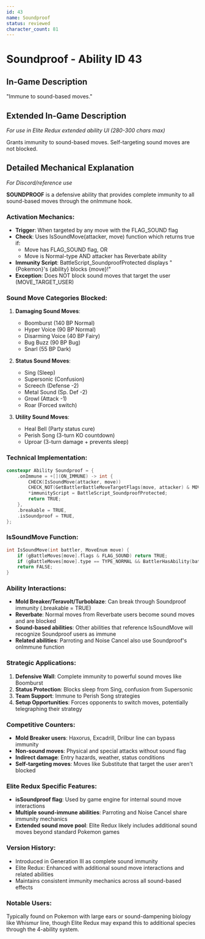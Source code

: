 ```yaml
---
id: 43
name: Soundproof
status: reviewed
character_count: 81
---
```


# Soundproof - Ability ID 43

## In-Game Description
"Immune to sound-based moves."

## Extended In-Game Description
*For use in Elite Redux extended ability UI (280-300 chars max)*

Grants immunity to sound-based moves. Self-targeting sound moves are not blocked.

## Detailed Mechanical Explanation
*For Discord/reference use*

**SOUNDPROOF** is a defensive ability that provides complete immunity to all sound-based moves through the onImmune hook.

### Activation Mechanics:
- **Trigger**: When targeted by any move with the FLAG_SOUND flag
- **Check**: Uses IsSoundMove(attacker, move) function which returns true if:
  - Move has FLAG_SOUND flag, OR
  - Move is Normal-type AND attacker has Reverbate ability
- **Immunity Script**: BattleScript_SoundproofProtected displays "{Pokemon}'s {ability} blocks {move}!"
- **Exception**: Does NOT block sound moves that target the user (MOVE_TARGET_USER)

### Sound Move Categories Blocked:
1. **Damaging Sound Moves**:
   - Boomburst (140 BP Normal)
   - Hyper Voice (90 BP Normal) 
   - Disarming Voice (40 BP Fairy)
   - Bug Buzz (90 BP Bug)
   - Snarl (55 BP Dark)

2. **Status Sound Moves**:
   - Sing (Sleep)
   - Supersonic (Confusion)
   - Screech (Defense -2)
   - Metal Sound (Sp. Def -2)
   - Growl (Attack -1)
   - Roar (Forced switch)

3. **Utility Sound Moves**:
   - Heal Bell (Party status cure)
   - Perish Song (3-turn KO countdown)
   - Uproar (3-turn damage + prevents sleep)

### Technical Implementation:
```c
constexpr Ability Soundproof = {
    .onImmune = +[](ON_IMMUNE) -> int {
        CHECK(IsSoundMove(attacker, move))
        CHECK_NOT(GetBattlerBattleMoveTargetFlags(move, attacker) & MOVE_TARGET_USER) 
        *immunityScript = BattleScript_SoundproofProtected;
        return TRUE;
    },
    .breakable = TRUE,
    .isSoundproof = TRUE,
};
```

### IsSoundMove Function:
```c
int IsSoundMove(int battler, MoveEnum move) {
    if (gBattleMoves[move].flags & FLAG_SOUND) return TRUE;
    if (gBattleMoves[move].type == TYPE_NORMAL && BattlerHasAbility(battler, ABILITY_REVERBATE, FALSE)) return TRUE;
    return FALSE;
}
```

### Ability Interactions:
- **Mold Breaker/Teravolt/Turboblaze**: Can break through Soundproof immunity (.breakable = TRUE)
- **Reverbate**: Normal moves from Reverbate users become sound moves and are blocked
- **Sound-based abilities**: Other abilities that reference IsSoundMove will recognize Soundproof users as immune
- **Related abilities**: Parroting and Noise Cancel also use Soundproof's onImmune function

### Strategic Applications:
1. **Defensive Wall**: Complete immunity to powerful sound moves like Boomburst
2. **Status Protection**: Blocks sleep from Sing, confusion from Supersonic
3. **Team Support**: Immune to Perish Song strategies
4. **Setup Opportunities**: Forces opponents to switch moves, potentially telegraphing their strategy

### Competitive Counters:
- **Mold Breaker users**: Haxorus, Excadrill, Drilbur line can bypass immunity
- **Non-sound moves**: Physical and special attacks without sound flag
- **Indirect damage**: Entry hazards, weather, status conditions
- **Self-targeting moves**: Moves like Substitute that target the user aren't blocked

### Elite Redux Specific Features:
- **isSoundproof flag**: Used by game engine for internal sound move interactions
- **Multiple sound-immune abilities**: Parroting and Noise Cancel share immunity mechanics
- **Extended sound move pool**: Elite Redux likely includes additional sound moves beyond standard Pokemon games

### Version History:
- Introduced in Generation III as complete sound immunity
- Elite Redux: Enhanced with additional sound move interactions and related abilities
- Maintains consistent immunity mechanics across all sound-based effects

### Notable Users:
Typically found on Pokemon with large ears or sound-dampening biology like Whismur line, though Elite Redux may expand this to additional species through the 4-ability system.